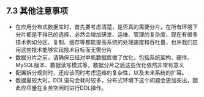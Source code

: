 ## 7.3 其他注意事项  
+ 在应用分布式数据库时，首先要考虑清楚，是否真的需要分片，在所有环境下分片都是不得已的选择，必然会增加研发、运维、管理的复杂度，现在有很多技术例如分区、复制、缓存等都能提高系统的处理速度和吞吐量，也许我们应用这些技术能够实现技术目标而无需分片
+ 数据分片之前，请确保已经对单机数据库做了优化，包括系统架构、硬件、MySQL版本、数据读写模式等，数据分片之后这些优化依然非常有意义
+ 配置拆分规则时，还应该同时考虑运维的复杂性，以及未来系统的扩容。
+ 数据量较大时，DDL语句会耗时较多，分布式环境下这个问题会更加突出，因此应尽量在业务空闲时进行DDL操作。